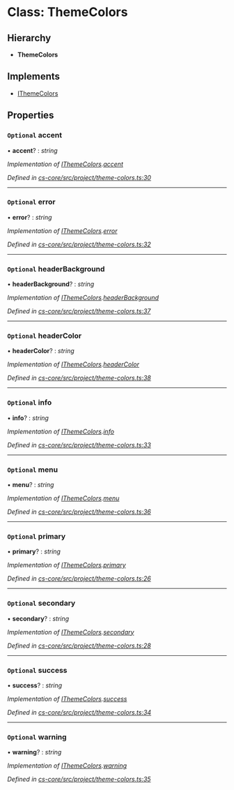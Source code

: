 # Class: ThemeColors

## Hierarchy

* **ThemeColors**

## Implements

* [IThemeColors](../interfaces/_cs_core_src_project_theme_colors_.ithemecolors.md)

## Properties

### `Optional` accent

• **accent**? : *string*

*Implementation of [IThemeColors](../interfaces/_cs_core_src_project_theme_colors_.ithemecolors.md).[accent](../interfaces/_cs_core_src_project_theme_colors_.ithemecolors.md#optional-accent)*

*Defined in [cs-core/src/project/theme-colors.ts:30](https://github.com/TNOCS/csnext/blob/38d1409e/packages/cs-core/src/project/theme-colors.ts#L30)*

___

### `Optional` error

• **error**? : *string*

*Implementation of [IThemeColors](../interfaces/_cs_core_src_project_theme_colors_.ithemecolors.md).[error](../interfaces/_cs_core_src_project_theme_colors_.ithemecolors.md#optional-error)*

*Defined in [cs-core/src/project/theme-colors.ts:32](https://github.com/TNOCS/csnext/blob/38d1409e/packages/cs-core/src/project/theme-colors.ts#L32)*

___

### `Optional` headerBackground

• **headerBackground**? : *string*

*Implementation of [IThemeColors](../interfaces/_cs_core_src_project_theme_colors_.ithemecolors.md).[headerBackground](../interfaces/_cs_core_src_project_theme_colors_.ithemecolors.md#optional-headerbackground)*

*Defined in [cs-core/src/project/theme-colors.ts:37](https://github.com/TNOCS/csnext/blob/38d1409e/packages/cs-core/src/project/theme-colors.ts#L37)*

___

### `Optional` headerColor

• **headerColor**? : *string*

*Implementation of [IThemeColors](../interfaces/_cs_core_src_project_theme_colors_.ithemecolors.md).[headerColor](../interfaces/_cs_core_src_project_theme_colors_.ithemecolors.md#optional-headercolor)*

*Defined in [cs-core/src/project/theme-colors.ts:38](https://github.com/TNOCS/csnext/blob/38d1409e/packages/cs-core/src/project/theme-colors.ts#L38)*

___

### `Optional` info

• **info**? : *string*

*Implementation of [IThemeColors](../interfaces/_cs_core_src_project_theme_colors_.ithemecolors.md).[info](../interfaces/_cs_core_src_project_theme_colors_.ithemecolors.md#optional-info)*

*Defined in [cs-core/src/project/theme-colors.ts:33](https://github.com/TNOCS/csnext/blob/38d1409e/packages/cs-core/src/project/theme-colors.ts#L33)*

___

### `Optional` menu

• **menu**? : *string*

*Implementation of [IThemeColors](../interfaces/_cs_core_src_project_theme_colors_.ithemecolors.md).[menu](../interfaces/_cs_core_src_project_theme_colors_.ithemecolors.md#optional-menu)*

*Defined in [cs-core/src/project/theme-colors.ts:36](https://github.com/TNOCS/csnext/blob/38d1409e/packages/cs-core/src/project/theme-colors.ts#L36)*

___

### `Optional` primary

• **primary**? : *string*

*Implementation of [IThemeColors](../interfaces/_cs_core_src_project_theme_colors_.ithemecolors.md).[primary](../interfaces/_cs_core_src_project_theme_colors_.ithemecolors.md#optional-primary)*

*Defined in [cs-core/src/project/theme-colors.ts:26](https://github.com/TNOCS/csnext/blob/38d1409e/packages/cs-core/src/project/theme-colors.ts#L26)*

___

### `Optional` secondary

• **secondary**? : *string*

*Implementation of [IThemeColors](../interfaces/_cs_core_src_project_theme_colors_.ithemecolors.md).[secondary](../interfaces/_cs_core_src_project_theme_colors_.ithemecolors.md#optional-secondary)*

*Defined in [cs-core/src/project/theme-colors.ts:28](https://github.com/TNOCS/csnext/blob/38d1409e/packages/cs-core/src/project/theme-colors.ts#L28)*

___

### `Optional` success

• **success**? : *string*

*Implementation of [IThemeColors](../interfaces/_cs_core_src_project_theme_colors_.ithemecolors.md).[success](../interfaces/_cs_core_src_project_theme_colors_.ithemecolors.md#optional-success)*

*Defined in [cs-core/src/project/theme-colors.ts:34](https://github.com/TNOCS/csnext/blob/38d1409e/packages/cs-core/src/project/theme-colors.ts#L34)*

___

### `Optional` warning

• **warning**? : *string*

*Implementation of [IThemeColors](../interfaces/_cs_core_src_project_theme_colors_.ithemecolors.md).[warning](../interfaces/_cs_core_src_project_theme_colors_.ithemecolors.md#optional-warning)*

*Defined in [cs-core/src/project/theme-colors.ts:35](https://github.com/TNOCS/csnext/blob/38d1409e/packages/cs-core/src/project/theme-colors.ts#L35)*
